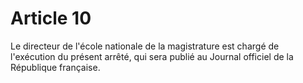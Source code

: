 # Article 10

Le directeur de l'école nationale de la magistrature est chargé de l'exécution du présent arrêté, qui sera publié au Journal officiel de la République française.
